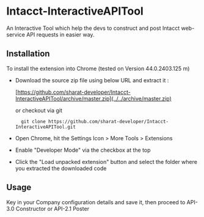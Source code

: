 # Intacct-InteractiveAPITool
An Interactive Tool which help the devs to construct and post Intacct web-service API requests in easier way.

Installation
------------

To install the extension into Chrome (tested on Version 44.0.2403.125 m)

* Download the source zip file using below URL and extract it :

    [https://github.com/sharat-developer/Intacct-InteractiveAPITool/archive/master.zip](../../archive/master.zip)
    
    or checkout via git
    
        git clone https://github.com/sharat-developer/Intacct-InteractiveAPITool.git
        
* Open Chrome, hit the  Settings Icon > More Tools > Extensions
* Enable "Developer Mode" via the checkbox at the top
* Click the "Load unpacked extension" button and select the folder where you extracted the downloaded code

Usage
------------

Key in your Company configuration details and save it, then proceed to API-3.0 Constructor or API-2.1 Poster